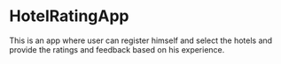 # HotelRatingApp
This is an app where user can register himself and select the hotels and provide the ratings and feedback based on his experience.
